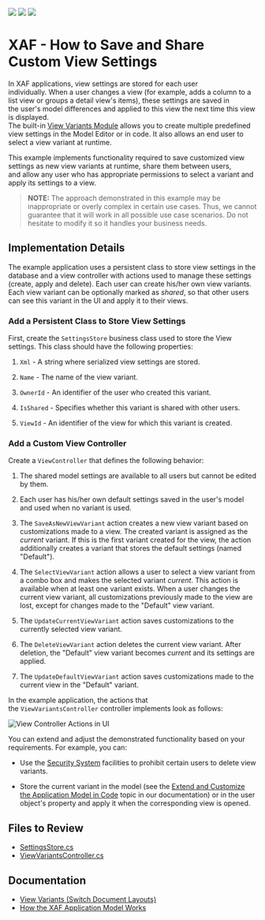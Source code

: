 <!-- default badges list -->
![](https://img.shields.io/endpoint?url=https://codecentral.devexpress.com/api/v1/VersionRange/128592707/22.2.4%2B)
[![](https://img.shields.io/badge/Open_in_DevExpress_Support_Center-FF7200?style=flat-square&logo=DevExpress&logoColor=white)](https://supportcenter.devexpress.com/ticket/details/T537863)
[![](https://img.shields.io/badge/📖_How_to_use_DevExpress_Examples-e9f6fc?style=flat-square)](https://docs.devexpress.com/GeneralInformation/403183)
<!-- default badges end -->

# XAF - How to Save and Share Custom View Settings

In XAF applications, view settings are stored for each user individually. When a user changes a view (for example, adds a column to a list view or groups a detail view's items), these settings are saved in the user's model differences and applied to this view the next time this view is displayed.  
The built-in [View Variants Module](https://documentation.devexpress.com/eXpressAppFramework/CustomDocument113011.aspx) allows you to create multiple predefined view settings in the Model Editor or in code. It also allows an end user to select a view variant at runtime.

This example implements functionality required to save customized view settings as new view variants at runtime, share them between users, and allow any user who has appropriate permissions to select a variant and apply its settings to a view.

> **NOTE:**
> The approach demonstrated in this example may be inappropriate or overly complex in certain use cases. Thus, we cannot guarantee that it will work in all possible use case scenarios. Do not hesitate to modify it so it handles your business needs.

## Implementation Details

The example application uses a persistent class to store view settings in the database and a view controller with actions used to manage these settings (create, apply and delete). Each user can create his/her own view variants. Each view variant can be optionally marked as _shared_, so that other users can see this variant in the UI and apply it to their views.

### Add a Persistent Class to Store View Settings

First, create the `SettingsStore` business class used to store the View settings. This class should have the following properties:  

1. `Xml` - A string where serialized view settings are stored.

2. `Name` - The name of the view variant.

3. `OwnerId` - An identifier of the user who created this variant.

4. `IsShared` - Specifies whether this variant is shared with other users. 

5. `ViewId` - An identifier of the view for which this variant is created.

### Add a Custom View Controller

Create a `ViewController` that defines the following behavior:  

1. The shared model settings are available to all users but cannot be edited by them.  

2. Each user has his/her own default settings saved in the user's model and used when no variant is used.

3. The `SaveAsNewViewVariant` action creates a new view variant based on customizations made to a view. The created variant is assigned as the _current_ variant. If this is the first variant created for the view, the action additionally creates a variant that stores the default settings (named "Default").

4. The `SelectViewVariant` action allows a user to select a view variant from a combo box and makes the selected variant _current_. This action is available when at least one variant exists. When a user changes the current view variant, all customizations previously made to the view are lost, except for changes made to the "Default" view variant.  

5. The `UpdateCurrentViewVariant` action saves customizations to the currently selected view variant.  

6. The `DeleteViewVariant` action deletes the current view variant. After deletion, the "Default" view variant becomes _current_ and its settings are applied.  

7. The `UpdateDefaultViewVariant` action saves customizations made to the current view in the "Default" variant.

In the example application, the actions that the `ViewVariantsController` controller implements look as follows:

![View Controller Actions in UI](https://user-images.githubusercontent.com/14300209/225338143-2b4a470c-43ca-405e-83c0-eceb853c3946.png)

You can extend and adjust the demonstrated functionality based on your requirements. For example, you can:

- Use the [Security System](https://documentation.devexpress.com/eXpressAppFramework/CustomDocument113361.aspx) facilities to prohibit certain users to delete view variants.

- Store the current variant in the model (see the [Extend and Customize the Application Model in Code](https://documentation.devexpress.com/eXpressAppFramework/CustomDocument113169.aspx) topic in our documentation) or in the user object's property and apply it when the corresponding view is opened.

## Files to Review

* [SettingsStore.cs](./CS/EFCore/ViewSettingsEF/ViewSettingsEF.Module/BusinessObjects/SettingsStore.cs)
* [ViewVariantsController.cs](./CS/EFCore/ViewSettingsEF/ViewSettingsEF.Module/Controllers/ViewVariantsController.cs)

## Documentation

* [View Variants (Switch Document Layouts)](https://docs.devexpress.com/eXpressAppFramework/113011/application-shell-and-base-infrastructure/view-variants-module)
* [How the XAF Application Model Works](https://docs.devexpress.com/eXpressAppFramework/112580/ui-construction/application-model-ui-settings-storage/how-application-model-works)
